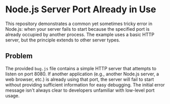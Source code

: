 # Node.js Server Port Already in Use

This repository demonstrates a common yet sometimes tricky error in Node.js: when your server fails to start because the specified port is already occupied by another process.  The example uses a basic HTTP server, but the principle extends to other server types.

## Problem
The provided `bug.js` file contains a simple HTTP server that attempts to listen on port 8080. If another application (e.g., another Node.js server, a web browser, etc.) is already using that port, the server will fail to start without providing sufficient information for easy debugging.  The initial error message isn't always clear to developers unfamiliar with low-level port usage.